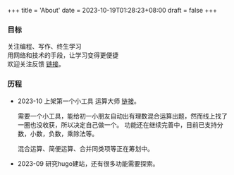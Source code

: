 +++
title = 'About'
date = 2023-10-19T01:28:23+08:00
draft = false
+++

### 目标
关注编程、写作、终生学习  
用网络和技术的手段，让学习变得更便捷  
欢迎关注反馈  [链接](https://twitter.com/bliang0623)。

### 历程

- 2023-10 上架第一个小工具 运算大师  [链接](/labs/calculator/)。

   需要一个小工具，能给初一小朋友自动出有理数混合运算出题，然而线上找了一圈也没收获，所以决定自己做一个。
   功能还在继续完善中，目前已支持分数，小数，负数，乘除法等。
   
   混合运算、简便运算、合并同类项等正在筹划中。

- 2023-09 研究hugo建站，还有很多功能需要探索。
